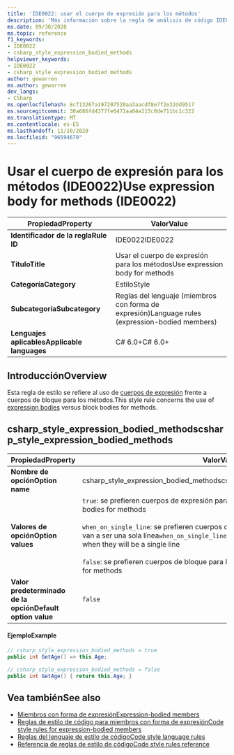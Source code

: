 ```yaml
---
title: 'IDE0022: usar el cuerpo de expresión para los métodos'
description: 'Más información sobre la regla de análisis de código IDE0022: usar el cuerpo de la expresión para los métodos'
ms.date: 09/30/2020
ms.topic: reference
f1_keywords:
- IDE0022
- csharp_style_expression_bodied_methods
helpviewer_keywords:
- IDE0022
- csharp_style_expression_bodied_methods
author: gewarren
ms.author: gewarren
dev_langs:
- CSharp
ms.openlocfilehash: 8cf13267a197207520aa3aacdf8e7f2e32dd9517
ms.sourcegitcommit: 30a686fd4377fe6472aa04e215c0de711bc1c322
ms.translationtype: MT
ms.contentlocale: es-ES
ms.lasthandoff: 11/10/2020
ms.locfileid: "96594670"
---
```

# <a name="use-expression-body-for-methods-ide0022"></a><span data-ttu-id="4d3ec-103">Usar el cuerpo de expresión para los métodos (IDE0022)</span><span class="sxs-lookup"><span data-stu-id="4d3ec-103">Use expression body for methods (IDE0022)</span></span>

|<span data-ttu-id="4d3ec-104">Propiedad</span><span class="sxs-lookup"><span data-stu-id="4d3ec-104">Property</span></span>|<span data-ttu-id="4d3ec-105">Valor</span><span class="sxs-lookup"><span data-stu-id="4d3ec-105">Value</span></span>|
|-|-|
| <span data-ttu-id="4d3ec-106">**Identificador de la regla**</span><span class="sxs-lookup"><span data-stu-id="4d3ec-106">**Rule ID**</span></span> | <span data-ttu-id="4d3ec-107">IDE0022</span><span class="sxs-lookup"><span data-stu-id="4d3ec-107">IDE0022</span></span> |
| <span data-ttu-id="4d3ec-108">**Título**</span><span class="sxs-lookup"><span data-stu-id="4d3ec-108">**Title**</span></span> | <span data-ttu-id="4d3ec-109">Usar el cuerpo de expresión para los métodos</span><span class="sxs-lookup"><span data-stu-id="4d3ec-109">Use expression body for methods</span></span> |
| <span data-ttu-id="4d3ec-110">**Categoría**</span><span class="sxs-lookup"><span data-stu-id="4d3ec-110">**Category**</span></span> | <span data-ttu-id="4d3ec-111">Estilo</span><span class="sxs-lookup"><span data-stu-id="4d3ec-111">Style</span></span> |
| <span data-ttu-id="4d3ec-112">**Subcategoría**</span><span class="sxs-lookup"><span data-stu-id="4d3ec-112">**Subcategory**</span></span> | <span data-ttu-id="4d3ec-113">Reglas del lenguaje (miembros con forma de expresión)</span><span class="sxs-lookup"><span data-stu-id="4d3ec-113">Language rules (expression-bodied members)</span></span> |
| <span data-ttu-id="4d3ec-114">**Lenguajes aplicables**</span><span class="sxs-lookup"><span data-stu-id="4d3ec-114">**Applicable languages**</span></span> | <span data-ttu-id="4d3ec-115">C# 6.0+</span><span class="sxs-lookup"><span data-stu-id="4d3ec-115">C# 6.0+</span></span> |

## <a name="overview"></a><span data-ttu-id="4d3ec-116">Introducción</span><span class="sxs-lookup"><span data-stu-id="4d3ec-116">Overview</span></span>

<span data-ttu-id="4d3ec-117">Esta regla de estilo se refiere al uso de [cuerpos de expresión](../../../csharp/programming-guide/statements-expressions-operators/expression-bodied-members.md) frente a cuerpos de bloque para los métodos.</span><span class="sxs-lookup"><span data-stu-id="4d3ec-117">This style rule concerns the use of [expression bodies](../../../csharp/programming-guide/statements-expressions-operators/expression-bodied-members.md) versus block bodies for methods.</span></span>

## <a name="csharp_style_expression_bodied_methods"></a><span data-ttu-id="4d3ec-118">csharp_style_expression_bodied_methods</span><span class="sxs-lookup"><span data-stu-id="4d3ec-118">csharp_style_expression_bodied_methods</span></span>

|<span data-ttu-id="4d3ec-119">Propiedad</span><span class="sxs-lookup"><span data-stu-id="4d3ec-119">Property</span></span>|<span data-ttu-id="4d3ec-120">Valor</span><span class="sxs-lookup"><span data-stu-id="4d3ec-120">Value</span></span>|
|-|-|
| <span data-ttu-id="4d3ec-121">**Nombre de opción**</span><span class="sxs-lookup"><span data-stu-id="4d3ec-121">**Option name**</span></span> | <span data-ttu-id="4d3ec-122">csharp_style_expression_bodied_methods</span><span class="sxs-lookup"><span data-stu-id="4d3ec-122">csharp_style_expression_bodied_methods</span></span>
| <span data-ttu-id="4d3ec-123">**Valores de opción**</span><span class="sxs-lookup"><span data-stu-id="4d3ec-123">**Option values**</span></span> | <span data-ttu-id="4d3ec-124">`true`: se prefieren cuerpos de expresión para los métodos</span><span class="sxs-lookup"><span data-stu-id="4d3ec-124">`true` - Prefer expression bodies for methods</span></span><br /><br /><span data-ttu-id="4d3ec-125">`when_on_single_line`: se prefieren cuerpos de expresión para los métodos cuando van a ser una sola línea</span><span class="sxs-lookup"><span data-stu-id="4d3ec-125">`when_on_single_line` - Prefer expression bodies for methods when they will be a single line</span></span><br /><br /><span data-ttu-id="4d3ec-126">`false`: se prefieren cuerpos de bloque para los métodos.</span><span class="sxs-lookup"><span data-stu-id="4d3ec-126">`false` - Prefer block bodies for methods</span></span> |
| <span data-ttu-id="4d3ec-127">**Valor predeterminado de la opción**</span><span class="sxs-lookup"><span data-stu-id="4d3ec-127">**Default option value**</span></span> | `false` |

#### <a name="example"></a><span data-ttu-id="4d3ec-128">Ejemplo</span><span class="sxs-lookup"><span data-stu-id="4d3ec-128">Example</span></span>

```csharp
// csharp_style_expression_bodied_methods = true
public int GetAge() => this.Age;

// csharp_style_expression_bodied_methods = false
public int GetAge() { return this.Age; }
```

## <a name="see-also"></a><span data-ttu-id="4d3ec-129">Vea también</span><span class="sxs-lookup"><span data-stu-id="4d3ec-129">See also</span></span>

- [<span data-ttu-id="4d3ec-130">Miembros con forma de expresión</span><span class="sxs-lookup"><span data-stu-id="4d3ec-130">Expression-bodied members</span></span>](../../../csharp/programming-guide/statements-expressions-operators/expression-bodied-members.md)
- [<span data-ttu-id="4d3ec-131">Reglas de estilo de código para miembros con forma de expresión</span><span class="sxs-lookup"><span data-stu-id="4d3ec-131">Code style rules for expression-bodied members</span></span>](expression-bodied-members.md)
- [<span data-ttu-id="4d3ec-132">Reglas del lenguaje de estilo de código</span><span class="sxs-lookup"><span data-stu-id="4d3ec-132">Code style language rules</span></span>](language-rules.md)
- [<span data-ttu-id="4d3ec-133">Referencia de reglas de estilo de código</span><span class="sxs-lookup"><span data-stu-id="4d3ec-133">Code style rules reference</span></span>](index.md)

